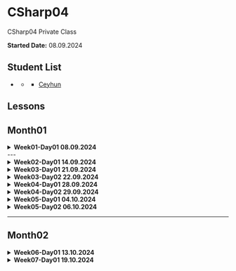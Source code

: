# CSharp04
CSharp04 Private Class


**Started Date:** 08.09.2024

## Student List
- * - [Ceyhun](https://github.com/Ceyhun555)

## Lessons

## Month01

<details>
<summary><strong>Week01-Day01 08.09.2024</strong></summary>

### Topics
- Computer Networking Basics: Understanding Network Components
- Frontend vs Backend

### Resources

1. [Computer Networking Basics](https://www.geeksforgeeks.org/basics-computer-networking)
2. [frontend-vs-backend](https://www.computerscience.org/bootcamps/resources/frontend-vs-backend/)
</details>
---

<details>
<summary><strong>Week02-Day01 14.09.2024</strong></summary>

## Week02-Day01 14.09.2024

### Topics
1. Computer Networking Basics: Understanding Network Components
2. Understanding Data Flow: Simplex, Half Duplex, and Full Duplex Communication
3. Peer-to-Peer Network
4. Client-Server Network
5. Types of Networks
    - LAN (Local Area Network)
    - MAN (Metropolitan Area Network)
    - WAN (Wide Area Network)
6. Network Topologies:
    - Bus Topology
    - Star Topology
    - Ring Topology
    - Mesh Topology
7. Networking Protocols:
    - TCP/IP
    - HTTP
    - FTP
    - SMTP
8. IP Addresses:
    - IPv4
    - IPv6
9. Network Services:
    - DNS (Domain Name System)
    - DHCP (Dynamic Host Configuration Protocol)
10. Difference Between Hardware and Software
11. What is an Operating System (OS)?

### Resources

1. [How Does the Internet Work?](https://cs.fyi/guide/how-does-internet-work)
2. [The Internet: A Technical Overview](https://www.vox.com/2014/6/16/18076282/the-internet)
3. [What is the Internet?](https://roadmap.sh/guides/what-is-internet)
4. [Introduction to Programming Languages](https://www.geeksforgeeks.org/introduction-to-programming-languages/)
5. [Client-Side vs Server-Side: What's the Difference?](https://medium.com/@donotapply/client-side-vs-server-side-whats-the-difference-a933341cd60e)
6. [Video: Computer Networking Basics](https://www.youtube.com/watch?v=DrI2lUXL1no)
7. [Analyze HTTP Requests and Responses with Chrome DevTools](https://egghead.io/lessons/chrome-devtools-analyze-http-requests-and-responses-with-chrome-devtools)
8. [How to Inspect HTTP Requests and Responses](https://dev.to/annoh_karlgusta/how-to-inspect-http-requests-and-responses-3nea)
9.  [Difference Between Hardware and Software](https://www.simplilearn.com/difference-between-hardware-software-article) - This article on Simplilearn discusses the fundamental distinctions between hardware and software in computing.
10. [What is an Operating System (OS)?](https://www.techtarget.com/whatis/definition/operating-system-OS) - TechTarget provides a comprehensive definition and explanation of operating systems, a crucial component of computing environments.
11. [SSD vs HDD: Which is Right for You?](https://www.crucial.com/articles/about-ssd/ssd-vs-hdd) - Crucial's article compares Solid State Drives (SSD) and Hard Disk Drives (HDD), highlighting their differences, advantages, and use cases.
</details>



<details>
<summary><strong>Week03-Day01 21.09.2024</strong></summary>

---
## Week03-Day01 21.09.2024

### Topics
1. Introduction to Programming Languages
2. A History of Programming Languages
3. Why Study Programming Languages?
4. Classifications of Programming Languages
5. Compilation vs. Interpretation
6. Implementation Strategies
7. Programming Environment Tools
8. An Overview of Compilation

### Resources

1. [Introduction to Programming Languages - GeeksforGeeks](https://www.geeksforgeeks.org/introduction-to-programming-languages/)
2. [Introduction to Programming Languages (PDF) - Stony Brook University](https://www3.cs.stonybrook.edu/~pfodor/courses/CSE260/_L01_Introduction_Programming_Languages.pdf)
3. [Introduction to Computer Programming Languages - LinkedIn Article](https://www.linkedin.com/pulse/introduction-computer-programming-languages-chukwuebuka-ejie-vi6mf/)
4. [Programming Language Overview - JavaTpoint](https://www.javatpoint.com/programming-language)

</details>


<details>
<summary><strong>Week03-Day02 22.09.2024</strong></summary>

## Week03-Day01 22.09.2024

### Topics
1. Introducing C# and .NET
2. What is Visual Studio?

### Resources
1. [C# Get Started](https://www.w3schools.com/cs/cs_getstarted.php)
2. [GeeksforGeeks - C# Programming Language](https://www.geeksforgeeks.org/csharp-programming-language/?ref=lbp)
3. [Dot Net Tutorials - Introduction to C# Language](https://dotnettutorials.net/lesson/introduction-to-csharp-language/)
4. [Medium - What is C# and .NET](https://medium.com/@codebob75/what-is-c-and-net-41addd28b173)
5. [Medium - What is .NET](https://medium.com/@benkaddourmed54/what-is-net-202790532234)
6. [Introduction-to-visual-studio](https://www.geeksforgeeks.org/introduction-to-visual-studio/)
7. [What is Visual Studio?](https://learn.microsoft.com/en-us/visualstudio/get-started/visual-studio-ide?view=vs-2022)
8. [Introduction to Microsoft Visual Studio - tutorial](https://www.functionx.com/csharp10/Lesson01.htm)

</details>

<details>
<summary><strong>Week04-Day01 28.09.2024</strong></summary>

---    
## Week04-Day01 28.09.2024

### Topics
1. What is the difference between C# and .Net ?
2. C# Programming Language

### Resources
1. [What is the difference between C# and .Net ?](https://medium.com/@codebob75/what-is-c-and-net-41addd28b173)
2. [GeeksforGeeks - C# Programming Language](https://www.geeksforgeeks.org/csharp-programming-language/?ref=lbp)
3. [Dot Net Tutorials - Introduction to C# Language](https://dotnettutorials.net/lesson/introduction-to-csharp-language/)
4. [Medium - What is C# and .NET](https://medium.com/@codebob75/what-is-c-and-net-41addd28b173)
5. [Medium - What is .NET](https://medium.com/@benkaddourmed54/what-is-net-202790532234)
</details>

<details>
<summary><strong>Week04-Day02 29.09.2024</strong></summary>

## Week04-Day02 29.09.2024

### Topics
1. Common Language Runtime(CLR)
2. .NET Common Language Runtime (CLR)
3. Value Types and Reference Types
4. C# - Data Types
5. Numbers in C#

### Resources
1. [Common Language Runtime(CLR)](https://ismailkasan.medium.com/common-language-runtime-clr-14583bebbcf5)
2. [.NET Common Language Runtime (CLR)](https://www.javatpoint.com/net-common-language-runtime)
3. [Value Type and Reference Type](https://www.tutorialsteacher.com/csharp/csharp-value-type-and-reference-type)
4. [C#’ta Value Type ve Reference Type](https://handeebrar.medium.com/c-ta-value-type-ve-reference-type-178d3a5823ac))
5. [C# - Data Types](https://www.tutorialsteacher.com/csharp/csharp-data-types)
6. [Numbers in C#](https://www.tutorialsteacher.com/csharp/numbers)
7. [Drawing](https://excalidraw.com/#json=B3eaRkAjEB8MqM8hca-rV,-c8aVtlmegDwxfhXn2F5mw)
</details>


<details>
<summary><strong>Week05-Day01 04.10.2024</strong></summary>

---
## Week05-Day01 04.10.2024

### Topics
1. C# Stack vs Heap Memory

![C# Stack vs Heap Memory](https://github.com/parvizrovshanaliyev/CSharp04/blob/main/images/stack%20vs%20heap.png)

### Resources
1. [C# Stack vs Heap Memory](https://medium.com/@CodeWithHonor/c-stack-vs-heap-memory-f8a737af9919)
2. [Mülakat #2 - Heap ve Stack](https://medium.com/software-development-turkey/mülakat-2-heap-ve-stack-e37f82b4c49b)
</details>

<details>
<summary><strong>Week05-Day02 06.10.2024</strong></summary>

## Week05-Day02 06.10.2024

### Topics
1. C# Output
2. C# Comments
3. C# Variables - Value Types


![C# Data types -Value Types](https://github.com/parvizrovshanaliyev/CSharp04/blob/main/images/csharp-dataTypes-valueTypes.png)
[link](https://excalidraw.com/#json=OJQuwooUgMqH7RR2JcgcC,d0K9WjpdmkvxVlCbgR-yNA)

### Resources
1. [C# Output](https://www.w3schools.com/cs/cs_output.php)
2. [C# Comments](https://www.w3schools.com/cs/cs_comments.php)
3. [C# Variables](https://www.w3schools.com/cs/cs_variables.php)
4. [C# Variables](https://www.tutorialsteacher.com/csharp/csharp-variable)

### Homework

1. **Task 1**: Write a C# program that prints the following output:  
   `Hello, World!`
   - **Hint**: Use the `Console.WriteLine` method to display text in the console.
   - **Example**:
     ```csharp
     Console.WriteLine("Hello, World!");
     ```

2. **Task 2**: Write a C# program that uses both single-line and multi-line comments.
   - **Instructions**:
      - Write a program that prints any text.
      - Add a single-line comment above the `Console.WriteLine` statement.
      - Add a multi-line comment explaining what the program does.
   - **Example**:
     ```csharp
     // This is a single-line comment
     
     /*
     This program prints a greeting message
     to the console.
     */
     Console.WriteLine("Welcome to C# Programming!");
     ```

3. **Task 3**: Declare variables for the following value types and print their values:
   - `int` (integer)
   - `double` (decimal number)
   - `char` (character)
   - `bool` (true/false)
   - **Instructions**:
      - Declare each variable with an appropriate value.
      - Use `Console.WriteLine` to print the value of each variable.
   - **Example**:
     ```csharp
     int myInt = 25;
     double myDouble = 4.99;
     char myChar = 'A';
     bool myBool = true;

     Console.WriteLine("Integer: " + myInt);
     Console.WriteLine("Double: " + myDouble);
     Console.WriteLine("Character: " + myChar);
     Console.WriteLine("Boolean: " + myBool);
     ```

4. **Task 4**: Write a C# program that adds two numbers and prints the result.
   - **Instructions**:
      - Declare two integer variables, assign values to them.
      - Calculate their sum and store it in another variable.
      - Print the sum.
   - **Example**:
     ```csharp
     int num1 = 10;
     int num2 = 20;
     int sum = num1 + num2;

     Console.WriteLine("The sum is: " + sum);
     ```

5. **Task 5**: Write a C# program that explains the difference between an integer (`int`) and a floating-point number (`double`).
   - **Instructions**:
      - Declare one variable of type `int` and another of type `double`.
      - Assign appropriate values (e.g., `int myInt = 5; double myDouble = 5.99;`).
      - Print their values and explain their difference in a comment.
   - **Example**:
     ```csharp
     int myInt = 5;
     double myDouble = 5.99;

     // Integers store whole numbers, while doubles store decimal numbers
     Console.WriteLine("Integer: " + myInt);
     Console.WriteLine("Double: " + myDouble);
     ```

6. **Task 6**: Experiment with modifying variables.
   - **Instructions**:
      - Declare a variable and assign it a value.
      - Change the value of the variable later in the code.
      - Print the variable's value before and after the change.
   - **Example**:
     ```csharp
     int myNumber = 10;
     Console.WriteLine("Original value: " + myNumber);

     myNumber = 20;
     Console.WriteLine("Modified value: " + myNumber);
     ```

7. **Task 7**: Create a program that calculates the area of a rectangle.
   - **Instructions**:
      - Declare two variables for `length` and `width` of the rectangle.
      - Calculate the area (`length * width`).
      - Print the area to the console.
   - **Example**:
     ```csharp
     int length = 5;
     int width = 10;
     int area = length * width;

     Console.WriteLine("The area of the rectangle is: " + area);
     ```

8. **Task 8**: Write a C# program that swaps the values of two variables.
   - **Instructions**:
      - Declare two integer variables and assign them values.
      - Swap their values without using a third variable.
      - Print the values before and after swapping.
   - **Hint**: Use arithmetic operations (addition and subtraction).
   - **Example**:
     ```csharp
     int a = 10;
     int b = 20;

     Console.WriteLine("Before swap: a = " + a + ", b = " + b);

     a = a + b;  // Now a is 30
     b = a - b;  // Now b is 10 (original a)
     a = a - b;  // Now a is 20 (original b)

     Console.WriteLine("After swap: a = " + a + ", b = " + b);
     ```

9. **Task 9**: Create a C# program that concatenates two strings.
   - **Instructions**:
      - Declare two string variables and assign values to them.
      - Concatenate the strings using the `+` operator.
      - Print the result.
   - **Example**:
     ```csharp
     string firstName = "John";
     string lastName = "Doe";
     string fullName = firstName + " " + lastName;

     Console.WriteLine("Full Name: " + fullName);
     ```    
     
     
### Questions

1. Explain difference between .NET and C#?
2. What is IL (Intermediate Language) Code?
3. What is CLR (Common Language Runtime)?
4. What is JIT?

</details>

---

## Month02
  
<details>
<summary><strong>Week06-Day01 13.10.2024</strong></summary>

## Week06-Day01 13.10.2024

### Topics
1. Type Casting in C#
2. User Input in C#

### Resources
1. [Type Casting in C#](https://www.w3schools.com/cs/cs_type_casting.php)
2. [Type Casting in C#](https://www.geeksforgeeks.org/c-sharp-type-casting/)
3. [User Input in C#](https://www.w3schools.com/cs/cs_user_input.php)



### **Homework Assignment**

#### 1. **Understanding Type Casting**

Create a C# console application to demonstrate both **implicit** and **explicit** casting, along with type conversion using the `Convert` class.

##### **Instructions:**
- Declare variables of different types such as `int`, `double`, `float`, `char`, etc.
- Perform **implicit casting** where smaller types are automatically cast to larger types (e.g., `int` to `double`).
- Perform **explicit casting** where larger types are manually cast to smaller types (e.g., `double` to `int`). Show how data loss occurs (e.g., losing decimal precision when casting `double` to `int`).
- Demonstrate the use of **Convert methods** to safely convert values between types (e.g., `Convert.ToInt32()`, `Convert.ToDouble()`).
- Print the results of each casting operation to the console.

##### **Example:**
```csharp
int age = 25; // Declare an integer variable 'age' and assign it the value 25
double salary = 50000.75; // Declare a double variable 'salary' and assign it the value 50000.75

// Implicit casting (int to double)
double newAge = age; // Implicitly cast the integer 'age' to a double and assign it to 'newAge'
Console.WriteLine($"Implicit Casting - Age as double: {newAge}"); // Print the value of 'newAge' to the console

// Explicit casting (double to int)
int roundedSalary = (int)salary; // Explicitly cast the double 'salary' to an integer and assign it to 'roundedSalary'
Console.WriteLine($"Explicit Casting - Rounded Salary: {roundedSalary}"); // Print the value of 'roundedSalary' to the console

// Conversion using Convert
int ageFromString = Convert.ToInt32("25"); // Convert the string "25" to an integer using the Convert.ToInt32 method and assign it to 'ageFromString'
Console.WriteLine($"Convert from string to int: {ageFromString}"); // Print the value of 'ageFromString' to the console
```

---

#### 2. **User Input and Type Conversion**

Build a C# console application that takes **user input** for two numbers and performs basic arithmetic operations on them. Convert the user input from string to appropriate data types for performing the calculations.

##### **Instructions:**
- Prompt the user to input two numbers using `Console.ReadLine()`.
- Convert the input strings to **int** or **double** using `Convert.ToInt32()` or `Convert.ToDouble()`.
- Perform basic operations like **addition**, **subtraction**, **multiplication**, and **division** on the two numbers.
- Display the results of each operation to the user.

##### **Example:**
```csharp
// Prompt the user to enter the first number
Console.WriteLine("Enter the first number: ");
// Read the user input and store it in a string variable
string firstInput = Console.ReadLine();
// Convert the input string to a double
double number1 = Convert.ToDouble(firstInput);

// Prompt the user to enter the second number
Console.WriteLine("Enter the second number: ");
// Read the user input and store it in a string variable
string secondInput = Console.ReadLine();
// Convert the input string to a double
double number2 = Convert.ToDouble(secondInput);

// Perform addition and store the result
double sum = number1 + number2;
// Perform subtraction and store the result
double difference = number1 - number2;
// Perform multiplication and store the result
double product = number1 * number2;
// Perform division and store the result
double quotient = number1 / number2;

// Print the sum to the console
Console.WriteLine($"Sum: {sum}");
// Print the difference to the console
Console.WriteLine($"Difference: {difference}");
// Print the product to the console
Console.WriteLine($"Product: {product}");
// Print the quotient to the console
Console.WriteLine($"Quotient: {quotient}");
```

---

#### 3. **Challenge Task (Optional)**

Write a C# program that asks the user to input their **age** and **monthly salary**, then performs the following:

- Implicitly cast the `age` to a `double`.
- Convert the `salary` to an `int`.
- Calculate the user's annual salary.
- Display the user's **age**, **monthly salary**, and **annual salary**.

##### **Example:**
```csharp
// Sample Input: 
// Age: 28
// Monthly Salary: 3000.75

// Output:
// Your age as a double is: 28.0
// Your monthly salary as an integer is: 3000
// Your annual salary is: 36000
```

### Questions for Type Casting

1. What is type casting in C#?
2. Explain the difference between implicit and explicit type casting.
3. What are the potential risks of explicit type casting?
4. Provide an example of implicit type casting.
5. Provide an example of explicit type casting.
6. What is the `Convert` class used for in C#?
</details>



<details>
<summary><strong>Week07-Day01 19.10.2024</strong></summary>

## Week07-Day01 19.10.2024


### Topics
1. Demystifying Type Conversion in C#: A Comprehensive Guide
2. C# Operators
3. C# Math


### Resources
1. [Demystifying Type Conversion in C#: A Comprehensive Guide](https://medium.com/@praveen.rao.g.1990/demystifying-type-conversion-in-c-a-comprehensive-guide-0cd1c2e3c1db)
2. [C# Operators](https://www.w3schools.com/cs/cs_operators.php)
3. [C# Math](https://www.w3schools.com/cs/cs_math.php)


### **Homework Assignment**

### Task 1: Celsius to Fahrenheit Conversion
Write a C# program that asks the user to input a temperature in Celsius, then performs the following:

- Convert the Celsius temperature to Fahrenheit using the formula: `F = (C × 9/5) + 32`.
- Display both the Celsius and Fahrenheit values.

**Example:**
```csharp
// Sample Input: 
// Celsius: 25

// Output:
// The temperature in Celsius is: 25
// The temperature in Fahrenheit is: 77
```

### Task 2: Area of a Circle
Write a C# program that asks the user to input the radius of a circle, then performs the following:

- Calculate the area of the circle using the formula: `Area = π * r^2`. -> Use Math.PI for π in C#
- Display the radius and the area of the circle.

**Example:**
```csharp
// Sample Input: 
// Radius: 5

// Output:
// The radius of the circle is: 5
// The area of the circle is: 78.54
```

### Task 3: Simple Interest Calculator
Write a C# program that asks the user to input the principal amount, the rate of interest, and the time (in years), then performs the following:

- Calculate the simple interest using the formula: `Simple Interest = (Principal * Rate * Time) / 100`.
- Display the calculated simple interest.

**Example:**
```csharp
// Sample Input: 
// Principal: 1000
// Rate of Interest: 5
// Time: 2

// Output:
// The simple interest is: 100
```
---
### Task 4: Rectangle Perimeter Calculator
Write a C# program that asks the user to input the length and width of a rectangle, then calculates the perimeter using the formula: `Perimeter = 2 * (Length + Width)`.

**Example:**
```csharp
// Sample Input: 
// Length: 8
// Width: 3

// Output:
// The perimeter of the rectangle is: 22
```

---

### Task 5: Convert Minutes to Hours and Minutes
Write a C# program that asks the user to input a number of minutes, then converts it to hours and minutes.

**Example:**
```csharp
// Sample Input: 
// Minutes: 130

// Output:
// 130 minutes is 2 hour(s) and 10 minute(s).
```

---

### Task 6: Kilometers to Miles Converter
Write a C# program that asks the user to input a distance in kilometers, then converts it to miles using the formula: `Miles = Kilometers * 0.621371`.

**Example:**
```csharp
// Sample Input: 
// Kilometers: 10

// Output:
// The distance in miles is: 6.21371
```

---

### Task 7: Average of Three Numbers
Write a C# program that asks the user to input three numbers, then calculates their average.

**Example:**
```csharp
// Sample Input: 
// Number 1: 10
// Number 2: 20
// Number 3: 30

// Output:
// The average of 10, 20, and 30 is: 20
```

---

### Task 8: Convert Days to Weeks and Days
Write a C# program that asks the user to input a number of days, then converts it to weeks and remaining days.

**Example:**
```csharp
// Sample Input: 
// Days: 10

// Output:
// 10 days is 1 week(s) and 3 day(s).
```

---

### Task 9: Grams to Kilograms Converter
Write a C# program that asks the user to input a weight in grams, then converts it to kilograms.

**Example:**
```csharp
// Sample Input: 
// Grams: 2500

// Output:
// The weight in kilograms is: 2.5
```

---
</details>
